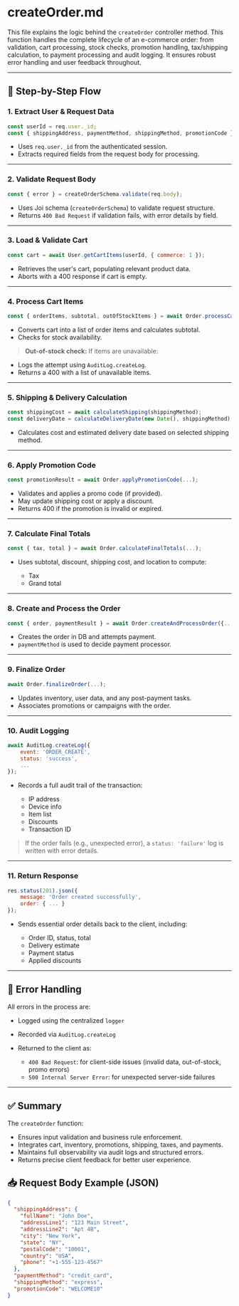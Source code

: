 # createOrder.md

This file explains the logic behind the `createOrder` controller method. This function handles the complete lifecycle of an e-commerce order: from validation, cart processing, stock checks, promotion handling, tax/shipping calculation, to payment processing and audit logging. It ensures robust error handling and user feedback throughout.

---

## 🧾 Step-by-Step Flow

### 1. **Extract User & Request Data**
```js
const userId = req.user._id;
const { shippingAddress, paymentMethod, shippingMethod, promotionCode } = req.body;
````

* Uses `req.user._id` from the authenticated session.
* Extracts required fields from the request body for processing.

---

### 2. **Validate Request Body**

```js
const { error } = createOrderSchema.validate(req.body);
```

* Uses Joi schema (`createOrderSchema`) to validate request structure.
* Returns `400 Bad Request` if validation fails, with error details by field.

---

### 3. **Load & Validate Cart**

```js
const cart = await User.getCartItems(userId, { commerce: 1 });
```

* Retrieves the user's cart, populating relevant product data.
* Aborts with a 400 response if cart is empty.

---

### 4. **Process Cart Items**

```js
const { orderItems, subtotal, outOfStockItems } = await Order.processCartItems(cart.items);
```

* Converts cart into a list of order items and calculates subtotal.
* Checks for stock availability.

> **Out-of-stock check:**
> If items are unavailable:

* Logs the attempt using `AuditLog.createLog`.
* Returns a 400 with a list of unavailable items.

---

### 5. **Shipping & Delivery Calculation**

```js
const shippingCost = await calculateShipping(shippingMethod);
const deliveryDate = calculateDeliveryDate(new Date(), shippingMethod);
```

* Calculates cost and estimated delivery date based on selected shipping method.

---

### 6. **Apply Promotion Code**

```js
const promotionResult = await Order.applyPromotionCode(...);
```

* Validates and applies a promo code (if provided).
* May update shipping cost or apply a discount.
* Returns 400 if the promotion is invalid or expired.

---

### 7. **Calculate Final Totals**

```js
const { tax, total } = await Order.calculateFinalTotals(...);
```

* Uses subtotal, discount, shipping cost, and location to compute:

  * Tax
  * Grand total

---

### 8. **Create and Process the Order**

```js
const { order, paymentResult } = await Order.createAndProcessOrder({...}, paymentMethod);
```

* Creates the order in DB and attempts payment.
* `paymentMethod` is used to decide payment processor.

---

### 9. **Finalize Order**

```js
await Order.finalizeOrder(...);
```

* Updates inventory, user data, and any post-payment tasks.
* Associates promotions or campaigns with the order.

---

### 10. **Audit Logging**

```js
await AuditLog.createLog({
    event: 'ORDER_CREATE',
    status: 'success',
    ...
});
```

* Records a full audit trail of the transaction:

  * IP address
  * Device info
  * Item list
  * Discounts
  * Transaction ID

> If the order fails (e.g., unexpected error), a `status: 'failure'` log is written with error details.

---

### 11. **Return Response**

```js
res.status(201).json({
    message: 'Order created successfully',
    order: { ... }
});
```

* Sends essential order details back to the client, including:

  * Order ID, status, total
  * Delivery estimate
  * Payment status
  * Applied discounts

---

## 🛑 Error Handling

All errors in the process are:

* Logged using the centralized `logger`
* Recorded via `AuditLog.createLog`
* Returned to the client as:

  * `400 Bad Request`: for client-side issues (invalid data, out-of-stock, promo errors)
  * `500 Internal Server Error`: for unexpected server-side failures

---

## ✅ Summary

The `createOrder` function:

* Ensures input validation and business rule enforcement.
* Integrates cart, inventory, promotions, shipping, taxes, and payments.
* Maintains full observability via audit logs and structured errors.
* Returns precise client feedback for better user experience.

## 📥 Request Body Example (JSON)

```json
{
  "shippingAddress": {
    "fullName": "John Doe",
    "addressLine1": "123 Main Street",
    "addressLine2": "Apt 4B",
    "city": "New York",
    "state": "NY",
    "postalCode": "10001",
    "country": "USA",
    "phone": "+1-555-123-4567"
  },
  "paymentMethod": "credit_card",
  "shippingMethod": "express",
  "promotionCode": "WELCOME10"
}
